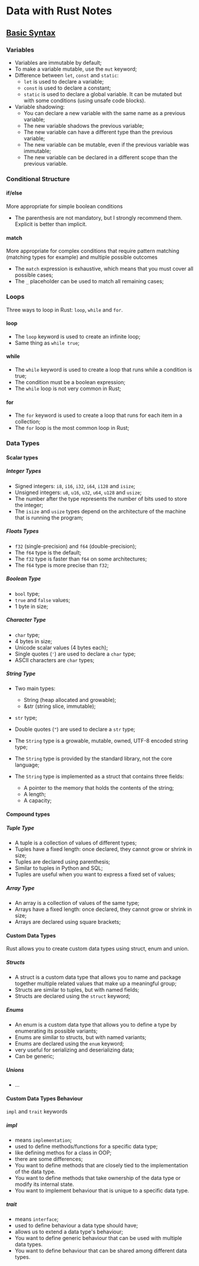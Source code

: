 # Data with Rust Notes

## [Basic Syntax](https://datawithrust.com/chapter_2/chapter_2_4.html#basic-syntax)

### Variables

- Variables are immutable by default;
- To make a variable mutable, use the `mut` keyword;
- Difference between `let`, `const` and `static`:
  - `let` is used to declare a variable;
  - `const` is used to declare a constant;
  - `static` is used to declare a global variable. It can be mutated but with some conditions (using unsafe code blocks).
- Variable shadowing:
  - You can declare a new variable with the same name as a previous variable;
  - The new variable shadows the previous variable;
  - The new variable can have a different type than the previous variable;
  - The new variable can be mutable, even if the previous variable was immutable;
  - The new variable can be declared in a different scope than the previous variable.

### Conditional Structure

#### if/else

More appropriate for simple boolean conditions

- The parenthesis are not mandatory, but I strongly recommend them. Explicit is better than implicit.

#### match

More appropriate for complex conditions that require pattern matching (matching types for example) and multiple possible outcomes

- The `match` expression is exhaustive, which means that you must cover all possible cases;
- The `_` placeholder can be used to match all remaining cases;

### Loops

Three ways to loop in Rust: `loop`, `while` and `for`.

#### loop

- The `loop` keyword is used to create an infinite loop;
- Same thing as `while true`;

#### while

- The `while` keyword is used to create a loop that runs while a condition is true;
- The condition must be a boolean expression;
- The `while` loop is not very common in Rust;

#### for

- The `for` keyword is used to create a loop that runs for each item in a collection;
- The `for` loop is the most common loop in Rust;

### Data Types

#### Scalar types

##### Integer Types

- Signed integers: `i8`, `i16`, `i32`, `i64`, `i128` and `isize`;
- Unsigned integers: `u8`, `u16`, `u32`, `u64`, `u128` and `usize`;
- The number after the type represents the number of bits used to store the integer;
- The `isize` and `usize` types depend on the architecture of the machine that is running the program;

##### Floats Types

- `f32` (single-precision) and `f64` (double-precision);
- The `f64` type is the default;
- The `f32` type is faster than `f64` on some architectures;
- The `f64` type is more precise than `f32`;

##### Boolean Type

- `bool` type;
- `true` and `false` values;
- 1 byte in size;

##### Character Type

- `char` type;
- 4 bytes in size;
- Unicode scalar values (4 bytes each);
- Single quotes (`'`) are used to declare a `char` type;
- ASCII characters are `char` types;

##### String Type

- Two main types:

  - String (heap allocated and growable);
  - &str (string slice, immutable);

- `str` type;
- Double quotes (`"`) are used to declare a `str` type;
- The `String` type is a growable, mutable, owned, UTF-8 encoded string type;
- The `String` type is provided by the standard library, not the core language;
- The `String` type is implemented as a struct that contains three fields:
  - A pointer to the memory that holds the contents of the string;
  - A length;
  - A capacity;

#### Compound types

##### Tuple Type

- A tuple is a collection of values of different types;
- Tuples have a fixed length: once declared, they cannot grow or shrink in size;
- Tuples are declared using parenthesis;
- Similar to tuples in Python and SQL;
- Tuples are useful when you want to express a fixed set of values;

##### Array Type

- An array is a collection of values of the same type;
- Arrays have a fixed length: once declared, they cannot grow or shrink in size;
- Arrays are declared using square brackets;

#### Custom Data Types

Rust allows you to create custom data types using struct, enum and union.

##### Structs

- A struct is a custom data type that allows you to name and package together multiple related values that make up a meaningful group;
- Structs are similar to tuples, but with named fields;
- Structs are declared using the `struct` keyword;

##### Enums

- An enum is a custom data type that allows you to define a type by enumerating its possible variants;
- Enums are similar to structs, but with named variants;
- Enums are declared using the `enum` keyword;
- very useful for serializing and deserializing data;
- Can be generic;

##### Unions

- ...

#### Custom Data Types Behaviour

`impl` and `trait` keywords

##### impl

- means `implementation`;
- used to define methods/functions for a specific data type;
- like defining methos for a class in OOP;
- there are some differences;
- You want to define methods that are closely tied to the implementation of the data type.
- You want to define methods that take ownership of the data type or modify its internal state.
- You want to implement behaviour that is unique to a specific data type.

##### trait

- means `interface`;
- used to define behaviour a data type should have;
- allows us to extend a data type's behaviour;
- You want to define generic behaviour that can be used with multiple data types.
- You want to define behaviour that can be shared among different data types.
